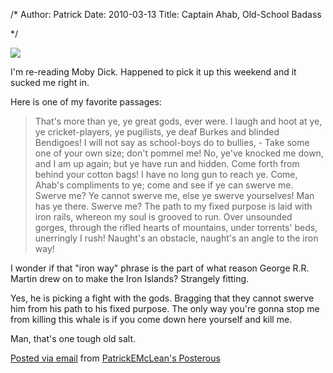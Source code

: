 /*
Author: Patrick
Date: 2010-03-13
Title: Captain Ahab, Old-School Badass

*/


<div class="big center">
	<img src="http://patrickemclean.com/images/moby-dick.jpeg">

</div>




I'm re-reading Moby Dick. Happened to pick it up this weekend and it sucked me right in. 

Here is one of my favorite passages:



> That's more than ye, ye great gods, ever were. I laugh and hoot at ye, ye cricket-players, ye pugilists, ye deaf Burkes and blinded Bendigoes! I will not say as school-boys do to bullies, - Take some one of your own size; don't pommel me! No, ye've knocked me down, and I am up again; but ye have run and hidden. Come forth from behind your cotton bags! I have no long gun to reach ye. Come, Ahab's compliments to ye; come and see if ye can swerve me. Swerve me? Ye cannot swerve me, else ye swerve yourselves! Man has ye there. Swerve me? The path to my fixed purpose is laid with iron rails, whereon my soul is grooved to run. Over unsounded gorges, through the rifled hearts of mountains, under torrents' beds, unerringly I rush! Naught's an obstacle, naught's an angle to the iron way!

<div class="aside right">I wonder if that "iron way" phrase is the part of what reason George R.R. Martin drew on to make the Iron Islands? Strangely fitting.</div>

Yes, he is picking a fight with the gods. Bragging that they cannot swerve him from his path to his fixed purpose. The only way you're gonna stop me from killing this whale is if you come down here yourself and kill me.


Man, that's one tough old salt.



[Posted via email](http://posterous.com) from [PatrickEMcLean's Posterous](http://patrickemclean.posterous.com/captain-ahab-old-school-badass)




